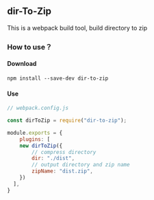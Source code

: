 ## dir-To-Zip

This is a webpack build tool, build directory to zip

### How to use？

#### Download
```
npm install --save-dev dir-to-zip
```

#### Use
```js
// webpack.config.js

const dirToZip = require("dir-to-zip");

module.exports = {
    plugins: [
    new dirToZip({
        // compress directory
        dir: "./dist",
        // output directory and zip name
        zipName: "dist.zip",
    })
  ],
}
```